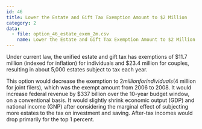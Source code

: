 ```yaml
---
id: 46
title: Lower the Estate and Gift Tax Exemption Amount to $2 Million
category: 2
data:
  - file: option_46_estate_exem_2m.csv
    name: Lower the Estate and Gift Tax Exemption Amount to $2 Million
---
```


Under current law, the unified estate and gift tax has exemptions of $11.7 million (indexed for inflation) for individuals and $23.4 million for couples, resulting in about 5,000 estates subject to tax each year.

This option would decrease the exemption to $2 million for individuals ($4 million for joint filers), which was the exempt amount from 2006 to 2008. It would increase federal revenue by $337 billion over the 10-year budget window, on a conventional basis. It would slightly shrink economic output (GDP) and national income (GNP) after considering the marginal effect of subjecting more estates to the tax on investment and saving. After-tax incomes would drop primarily for the top 1 percent.